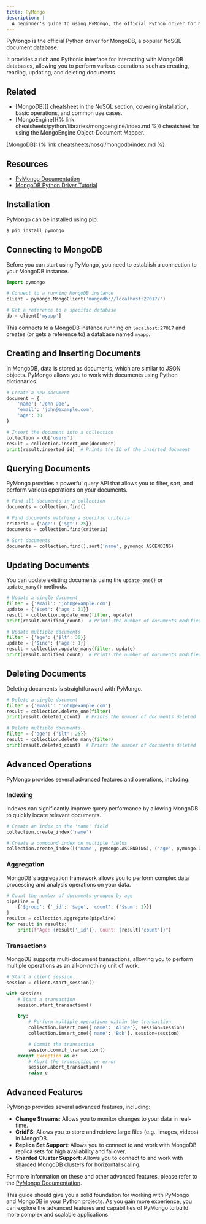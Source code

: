 ```yaml
---
title: PyMongo
description: |
  A beginner's guide to using PyMongo, the official Python driver for MongoDB.
---
```


PyMongo is the official Python driver for MongoDB, a popular NoSQL document database. 

It provides a rich and Pythonic interface for interacting with MongoDB databases, allowing you to perform various operations such as creating, reading, updating, and deleting documents.

## Related

- [MongoDB][] cheatsheet in the NoSQL section, covering installation, basic operations, and common use cases.
- [MongoEngine]({% link cheatsheets/python/libraries/mongoengine/index.md %}) cheatsheet for using the MongoEngine Object-Document Mapper.

[MongoDB]: {% link cheatsheets/nosql/mongodb/index.md %}

## Resources

- [PyMongo Documentation](https://pymongo.readthedocs.io/)
- [MongoDB Python Driver Tutorial](https://www.mongodb.com/docs/drivers/python/)

## Installation

PyMongo can be installed using pip:

```sh
$ pip install pymongo
```

## Connecting to MongoDB

Before you can start using PyMongo, you need to establish a connection to your MongoDB instance.

```python
import pymongo

# Connect to a running MongoDB instance
client = pymongo.MongoClient('mongodb://localhost:27017/')

# Get a reference to a specific database
db = client['myapp']
```

This connects to a MongoDB instance running on `localhost:27017` and creates (or gets a reference to) a database named `myapp`.

## Creating and Inserting Documents

In MongoDB, data is stored as documents, which are similar to JSON objects. PyMongo allows you to work with documents using Python dictionaries.

```python
# Create a new document
document = {
    'name': 'John Doe',
    'email': 'john@example.com',
    'age': 30
}

# Insert the document into a collection
collection = db['users']
result = collection.insert_one(document)
print(result.inserted_id)  # Prints the ID of the inserted document
```

## Querying Documents

PyMongo provides a powerful query API that allows you to filter, sort, and perform various operations on your documents.

```python
# Find all documents in a collection
documents = collection.find()

# Find documents matching a specific criteria
criteria = {'age': {'$gt': 25}}
documents = collection.find(criteria)

# Sort documents
documents = collection.find().sort('name', pymongo.ASCENDING)
```

## Updating Documents

You can update existing documents using the `update_one()` or `update_many()` methods.

```python
# Update a single document
filter = {'email': 'john@example.com'}
update = {'$set': {'age': 31}}
result = collection.update_one(filter, update)
print(result.modified_count)  # Prints the number of documents modified

# Update multiple documents
filter = {'age': {'$lt': 30}}
update = {'$inc': {'age': 1}}
result = collection.update_many(filter, update)
print(result.modified_count)  # Prints the number of documents modified
```

## Deleting Documents

Deleting documents is straightforward with PyMongo.

```python
# Delete a single document
filter = {'email': 'john@example.com'}
result = collection.delete_one(filter)
print(result.deleted_count)  # Prints the number of documents deleted

# Delete multiple documents
filter = {'age': {'$lt': 25}}
result = collection.delete_many(filter)
print(result.deleted_count)  # Prints the number of documents deleted
```

## Advanced Operations

PyMongo provides several advanced features and operations, including:

### Indexing

Indexes can significantly improve query performance by allowing MongoDB to quickly locate relevant documents.

```python
# Create an index on the 'name' field
collection.create_index('name')

# Create a compound index on multiple fields
collection.create_index([('name', pymongo.ASCENDING), ('age', pymongo.DESCENDING)])
```

### Aggregation

MongoDB's aggregation framework allows you to perform complex data processing and analysis operations on your data.

```python
# Count the number of documents grouped by age
pipeline = [
    {'$group': {'_id': '$age', 'count': {'$sum': 1}}}
]
results = collection.aggregate(pipeline)
for result in results:
    print(f"Age: {result['_id']}, Count: {result['count']}")
```

### Transactions

MongoDB supports multi-document transactions, allowing you to perform multiple operations as an all-or-nothing unit of work.

```python
# Start a client session
session = client.start_session()

with session:
    # Start a transaction
    session.start_transaction()

    try:
        # Perform multiple operations within the transaction
        collection.insert_one({'name': 'Alice'}, session=session)
        collection.insert_one({'name': 'Bob'}, session=session)

        # Commit the transaction
        session.commit_transaction()
    except Exception as e:
        # Abort the transaction on error
        session.abort_transaction()
        raise e
```

## Advanced Features

PyMongo provides several advanced features, including:

- **Change Streams**: Allows you to monitor changes to your data in real-time.
- **GridFS**: Allows you to store and retrieve large files (e.g., images, videos) in MongoDB.
- **Replica Set Support**: Allows you to connect to and work with MongoDB replica sets for high availability and failover.
- **Sharded Cluster Support**: Allows you to connect to and work with sharded MongoDB clusters for horizontal scaling.

For more information on these and other advanced features, please refer to the [PyMongo Documentation](https://pymongo.readthedocs.io/).

This guide should give you a solid foundation for working with PyMongo and MongoDB in your Python projects. As you gain more experience, you can explore the advanced features and capabilities of PyMongo to build more complex and scalable applications.